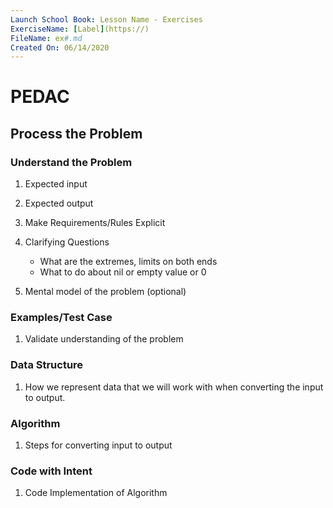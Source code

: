 ```yaml
---
Launch School Book: Lesson Name - Exercises
ExerciseName: [Label](https://)
FileName: ex#.md
Created On: 06/14/2020
---
```


# PEDAC

## Process the Problem
    
### Understand the Problem
1. Expected input 
2. Expected output
3. Make Requirements/Rules Explicit
4. Clarifying Questions
    - What are the extremes, limits on both ends
    - What to do about nil or empty value or 0

5. Mental model of the problem (optional)

### Examples/Test Case 
1. Validate understanding of the problem

### Data Structure 
1. How we represent data that we will work with when converting the input to output.

### Algorithm 
1. Steps for converting input to output

### Code with Intent 
1. Code Implementation of Algorithm
